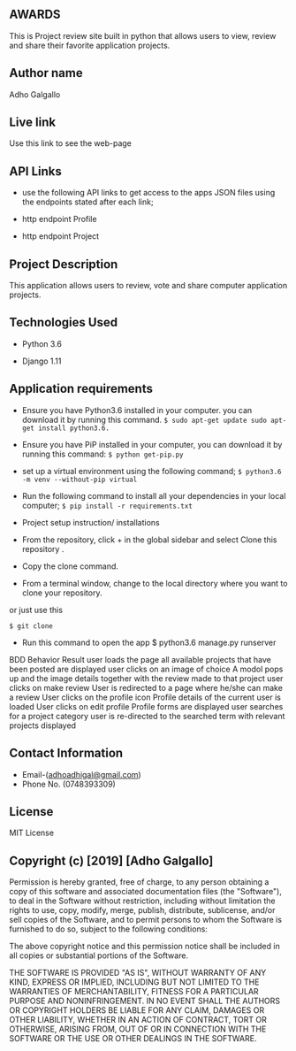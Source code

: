 ## AWARDS
This is Project review site built in python that allows users to view, review and share their favorite application projects.

## Author name
Adho Galgallo

## Live link
Use this link to see the web-page



## API Links
* use the following API links to get access to the apps JSON files using the endpoints stated after each link;

* http endpoint Profile

* http endpoint Project

## Project Description
This application allows users to review, vote and share computer application projects.

## Technologies Used
* Python 3.6

* Django 1.11

## Application requirements
* Ensure you have Python3.6 installed in your computer. you can download it by running this command.
`$ sudo apt-get update sudo apt-get install python3.6.`

* Ensure you have PiP installed in your computer, you can download it by running this command:
`$ python get-pip.py`

* set up a virtual environment using the following command;
`$ python3.6 -m venv --without-pip virtual`

* Run the following command to install all your dependencies in your local computer;
`$ pip install -r requirements.txt`

* Project setup instruction/ installations
* From the repository, click + in the global sidebar and select Clone this repository .

* Copy the clone command.

* From a terminal window, change to the local directory where you want to clone your repository.

or just use this

`$ git clone `

* Run this command to open the app
$ python3.6 manage.py runserver

BDD
Behavior	Result
user loads the page	all available projects that have been posted are displayed
user clicks on an image of choice	A modol pops up and the image details together with the review made to that project
user clicks on make review	User is redirected to a page where he/she can make a review
User clicks on the profile icon	Profile details of the current user is loaded
User clicks on edit profile	Profile forms are displayed
user searches for a project category	user is re-directed to the searched term with relevant projects displayed


## Contact Information
   * Email-(adhoadhigal@gmail.com)
   * Phone No. (0748393309)

## License
MIT License

## Copyright (c) [2019] [Adho Galgallo]

Permission is hereby granted, free of charge, to any person obtaining a copy of this software and associated documentation files (the "Software"), to deal in the Software without restriction, including without limitation the rights to use, copy, modify, merge, publish, distribute, sublicense, and/or sell copies of the Software, and to permit persons to whom the Software is furnished to do so, subject to the following conditions:

The above copyright notice and this permission notice shall be included in all copies or substantial portions of the Software.

THE SOFTWARE IS PROVIDED "AS IS", WITHOUT WARRANTY OF ANY KIND, EXPRESS OR IMPLIED, INCLUDING BUT NOT LIMITED TO THE WARRANTIES OF MERCHANTABILITY, FITNESS FOR A PARTICULAR PURPOSE AND NONINFRINGEMENT. IN NO EVENT SHALL THE AUTHORS OR COPYRIGHT HOLDERS BE LIABLE FOR ANY CLAIM, DAMAGES OR OTHER LIABILITY, WHETHER IN AN ACTION OF CONTRACT, TORT OR OTHERWISE, ARISING FROM, OUT OF OR IN CONNECTION WITH THE SOFTWARE OR THE USE OR OTHER DEALINGS IN THE SOFTWARE.